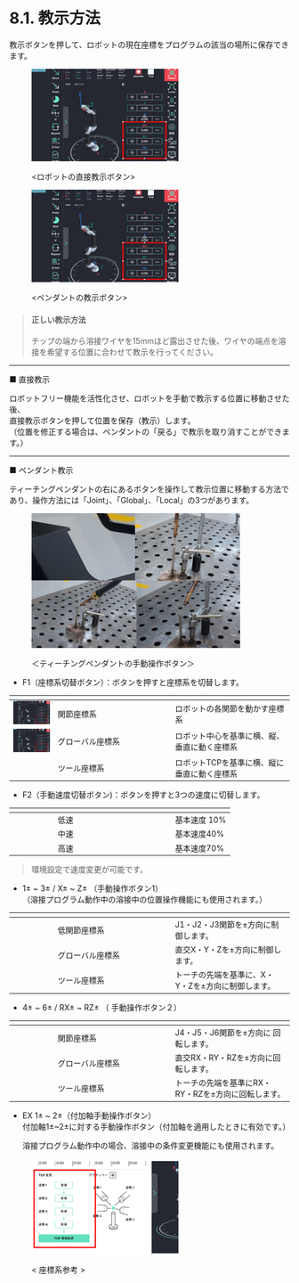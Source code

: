 # 8.1. 教示方法

教示ボタンを押して、ロボットの現在座標をプログラムの該当の場所に保存できます。

<figure><img src="../.gitbook/assets/그림6.png" alt=""><figcaption><p>&#x3C;ロボットの直接教示ボタン></p></figcaption></figure>

<figure><img src="../.gitbook/assets/그림6.png" alt=""><figcaption><p>&#x3C;ペンダントの教示ボタン></p></figcaption></figure>

> #### 正しい教示方法
>
> チップの端から溶接ワイヤを15mmほど露出させた後、ワイヤの端点を溶接を希望する位置に合わせて教示を行ってください。

***

■ 直接教示

ロボットフリー機能を活性化させ、ロボットを手動で教示する位置に移動させた後、\
直接教示ボタンを押して位置を保存（教示）します。\
（位置を修正する場合は、ペンダントの「戻る」で教示を取り消すことができます。）

***

■ ペンダント教示

ティーチングペンダントの右にあるボタンを操作して教示位置に移動する方法であり、操作方法には「Joint」、「Global」、「Local」の3つがあります。

<figure><img src="../.gitbook/assets/그림4.png" alt="" width="375"><figcaption><p>＜ティーチングペンダントの手動操作ボタン＞</p></figcaption></figure>

* F1（座標系切替ボタン）：ボタンを押すと座標系を切替します。

<table><thead><tr><th width="66"></th><th width="197"></th><th></th></tr></thead><tbody><tr><td><img src="../.gitbook/assets/그림6.png" alt="" data-size="original"></td><td>関節座標系</td><td>ロボットの各関節を動かす座標系</td></tr><tr><td><img src="../.gitbook/assets/그림6.png" alt=""></td><td>グローバル座標系</td><td>ロボット中心を基準に横、縦、垂直に動く座標系</td></tr><tr><td></td><td>ツール座標系</td><td>ロボットTCPを基準に横、縦に垂直に動く座標系</td></tr></tbody></table>



* F2（手動速度切替ボタン)：ボタンを押すと3つの速度に切替します。

<table><thead><tr><th width="66"></th><th width="197"></th><th></th></tr></thead><tbody><tr><td></td><td>低速</td><td>基本速度 10%</td></tr><tr><td></td><td>中速</td><td>基本速度40%</td></tr><tr><td></td><td>高速</td><td>基本速度70%</td></tr></tbody></table>

> 環境設定で速度変更が可能です。

* 1± \~ 3± / X± \~ Z± （手動操作ボタン1）\
  （溶接プログラム動作中の溶接中の位置操作機能にも使用されます。）

<table><thead><tr><th width="66"></th><th width="197"></th><th></th></tr></thead><tbody><tr><td></td><td>低関節座標系</td><td>J1・J2・J3関節を±方向に制御します。</td></tr><tr><td></td><td>グローバル座標系</td><td>直交X・Y・Zを±方向に制御します。</td></tr><tr><td></td><td>ツール座標系</td><td>トーチの先端を基準に、X・Y・Zを±方向に制御します。</td></tr></tbody></table>



* 4± \~ 6± / RX± \~ RZ± （ 手動操作ボタン２）

<table><thead><tr><th width="66"></th><th width="197"></th><th></th></tr></thead><tbody><tr><td></td><td>関節座標系</td><td>J4・J5・J6関節を±方向に 回転します。</td></tr><tr><td></td><td>グローバル座標系</td><td>直交RX・RY・RZを±方向に回転します。</td></tr><tr><td></td><td>ツール座標系</td><td>トーチの先端を基準にRX・RY・RZを±方向に回転します。</td></tr></tbody></table>



*   EX 1± \~ 2±（付加軸手動操作ボタン）\
    付加軸1±\~2±に対する手動操作ボタン（付加軸を適用したときに有効です。）

    溶接プログラム動作中の場合、溶接中の条件変更機能にも使用されます。

<figure><img src="../.gitbook/assets/그림5.png" alt=""><figcaption><p>&#x3C; 座標系参考 ></p></figcaption></figure>

